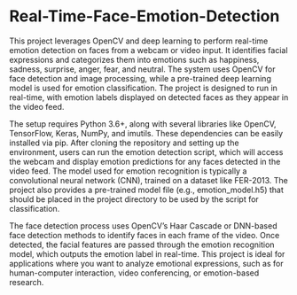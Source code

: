 # Real-Time-Face-Emotion-Detection
This project leverages OpenCV and deep learning to perform real-time emotion detection on faces from a webcam or video input. It identifies facial expressions and categorizes them into emotions such as happiness, sadness, surprise, anger, fear, and neutral. The system uses OpenCV for face detection and image processing, while a pre-trained deep learning model is used for emotion classification. The project is designed to run in real-time, with emotion labels displayed on detected faces as they appear in the video feed.

The setup requires Python 3.6+, along with several libraries like OpenCV, TensorFlow, Keras, NumPy, and imutils. These dependencies can be easily installed via pip. After cloning the repository and setting up the environment, users can run the emotion detection script, which will access the webcam and display emotion predictions for any faces detected in the video feed. The model used for emotion recognition is typically a convolutional neural network (CNN), trained on a dataset like FER-2013. The project also provides a pre-trained model file (e.g., emotion_model.h5) that should be placed in the project directory to be used by the script for classification.

The face detection process uses OpenCV’s Haar Cascade or DNN-based face detection methods to identify faces in each frame of the video. Once detected, the facial features are passed through the emotion recognition model, which outputs the emotion label in real-time. This project is ideal for applications where you want to analyze emotional expressions, such as for human-computer interaction, video conferencing, or emotion-based research.
